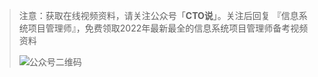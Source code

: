 > 注意：获取在线视频资料，请关注公众号「**CTO说**」。关注后回复  『信息系统项目管理师』，免费领取2022年最新最全的信息系统项目管理师备考视频资料
>
> ![公众号二维码](https://cdn-static.uoko.com/qrcode.jpg)